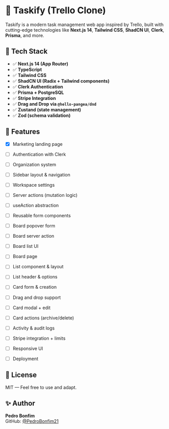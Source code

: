 # 🚀 Taskify (Trello Clone)

Taskify is a modern task management web app inspired by Trello, built with cutting-edge technologies like **Next.js 14**, **Tailwind CSS**, **ShadCN UI**, **Clerk**, **Prisma**, and more.

## 🔧 Tech Stack

- ✅ **Next.js 14 (App Router)**
- ✅ **TypeScript**
- ✅ **Tailwind CSS**
- ✅ **ShadCN UI (Radix + Tailwind components)**
- ✅ **Clerk Authentication**
- ✅ **Prisma + PostgreSQL**
- ✅ **Stripe Integration**
- ✅ **Drag and Drop via `@hello-pangea/dnd`**
- ✅ **Zustand (state management)**
- ✅ **Zod (schema validation)**


## 🧩 Features

- [x] Marketing landing page
- [ ] Authentication with Clerk
- [ ] Organization system
- [ ] Sidebar layout & navigation
- [ ] Workspace settings
- [ ] Server actions (mutation logic)
- [ ] useAction abstraction
- [ ] Reusable form components
- [ ] Board popover form
- [ ] Board server action
- [ ] Board list UI
- [ ] Board page
- [ ] List component & layout
- [ ] List header & options
- [ ] Card form & creation
- [ ] Drag and drop support
- [ ] Card modal + edit
- [ ] Card actions (archive/delete)
- [ ] Activity & audit logs
- [ ] Stripe integration + limits
- [ ] Responsive UI
- [ ] Deployment


## 🪪 License

MIT — Feel free to use and adapt.

## ✨ Author

**Pedro Bonfim**  
GitHub: [@PedroBonfim21](https://github.com/PedroBonfim21)
